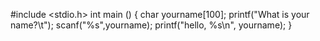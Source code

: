 #include <stdio.h>
int main ()
{
   char yourname[100];
   printf("What is your name?\t");
   scanf("%s",yourname);
   printf("hello, %s\n", yourname);
}
